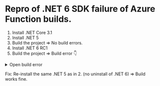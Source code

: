 # Repro of .NET 6 SDK failure of Azure Function builds.


1. Install .NET Core 3.1
2. Install .NET 5
3. Build the project => No build errors.
4. Install .NET 6 RC1
5. Build the project => Build error 👇
<details>
  <summary>Open build error</summary>

```
➜  SomeFunction git:(master) ✗ dotnet build
Microsoft (R) Build Engine version 16.11.0+0538acc04 for .NET
Copyright (C) Microsoft Corporation. All rights reserved.

  Determining projects to restore...
  Restored /Users/johnkors/kode/temp/dotnet6-sdk-w-functions/SomeFunction/SomeFunction.csproj (in 318 ms).
  SomeFunction -> /Users/johnkors/kode/temp/dotnet6-sdk-w-functions/SomeFunction/bin/Debug/net5.0/SomeFunction.dll
/Users/johnkors/.nuget/packages/microsoft.azure.webjobs.script.extensionsmetadatagenerator/1.2.2/build/Microsoft.Azure.WebJobs.Script.ExtensionsMetadataGenerator.targets(37,5): warning : Failed to initialize CoreCLR, HRESULT: 0x80004005 [/Users/johnkors/kode/temp/dotnet6-sdk-w-functions/SomeFunction/SomeFunction.csproj]
  Debug output from extension.json generator:

/Users/johnkors/.nuget/packages/microsoft.azure.webjobs.script.extensionsmetadatagenerator/1.2.2/build/Microsoft.Azure.WebJobs.Script.ExtensionsMetadataGenerator.targets(37,5): error : Metadata generation failed. Exit code: '137' Error: 'Failed to initialize CoreCLR, HRESULT: 0x80004005' [/Users/johnkors/kode/temp/dotnet6-sdk-w-functions/SomeFunction/SomeFunction.csproj]

Build FAILED.

/Users/johnkors/.nuget/packages/microsoft.azure.webjobs.script.extensionsmetadatagenerator/1.2.2/build/Microsoft.Azure.WebJobs.Script.ExtensionsMetadataGenerator.targets(37,5): warning : Failed to initialize CoreCLR, HRESULT: 0x80004005 [/Users/johnkors/kode/temp/dotnet6-sdk-w-functions/SomeFunction/SomeFunction.csproj]
/Users/johnkors/.nuget/packages/microsoft.azure.webjobs.script.extensionsmetadatagenerator/1.2.2/build/Microsoft.Azure.WebJobs.Script.ExtensionsMetadataGenerator.targets(37,5): error : Metadata generation failed. Exit code: '137' Error: 'Failed to initialize CoreCLR, HRESULT: 0x80004005' [/Users/johnkors/kode/temp/dotnet6-sdk-w-functions/SomeFunction/SomeFunction.csproj]
    1 Warning(s)
    1 Error(s)
```




</details>

Fix:
Re-install the same .NET 5 as in 2. (no uninstall of .NET 6) => Build works fine.


